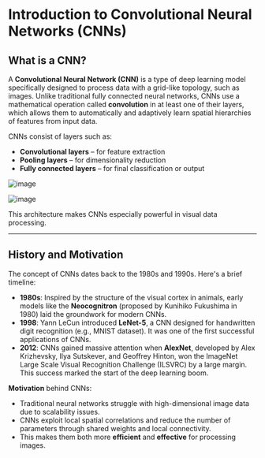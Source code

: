 # **Introduction to Convolutional Neural Networks (CNNs)**

## **What is a CNN?**

A **Convolutional Neural Network (CNN)** is a type of deep learning model specifically designed to process data with a grid-like topology, such as images. Unlike traditional fully connected neural networks, CNNs use a mathematical operation called **convolution** in at least one of their layers, which allows them to automatically and adaptively learn spatial hierarchies of features from input data.

CNNs consist of layers such as:
- **Convolutional layers** – for feature extraction
- **Pooling layers** – for dimensionality reduction
- **Fully connected layers** – for final classification or output

![image](https://github.com/user-attachments/assets/0faa5a4b-269b-4bec-99bc-c2763a4ec552)

![image](https://github.com/user-attachments/assets/10d56da3-e529-4594-abc8-95a4c2b028b7)

This architecture makes CNNs especially powerful in visual data processing.

---

## **History and Motivation**

The concept of CNNs dates back to the 1980s and 1990s. Here's a brief timeline:

- **1980s**: Inspired by the structure of the visual cortex in animals, early models like the **Neocognitron** (proposed by Kunihiko Fukushima in 1980) laid the groundwork for modern CNNs.
- **1998**: Yann LeCun introduced **LeNet-5**, a CNN designed for handwritten digit recognition (e.g., MNIST dataset). It was one of the first successful applications of CNNs.
- **2012**: CNNs gained massive attention when **AlexNet**, developed by Alex Krizhevsky, Ilya Sutskever, and Geoffrey Hinton, won the ImageNet Large Scale Visual Recognition Challenge (ILSVRC) by a large margin. This success marked the start of the deep learning boom.

**Motivation** behind CNNs:
- Traditional neural networks struggle with high-dimensional image data due to scalability issues.
- CNNs exploit local spatial correlations and reduce the number of parameters through shared weights and local connectivity.
- This makes them both more **efficient** and **effective** for processing images.
